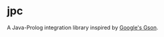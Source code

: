 jpc
===

A Java-Prolog integration library inspired by [Google's Gson](https://sites.google.com/site/gson/gson-user-guide/ "Google's Gson").
